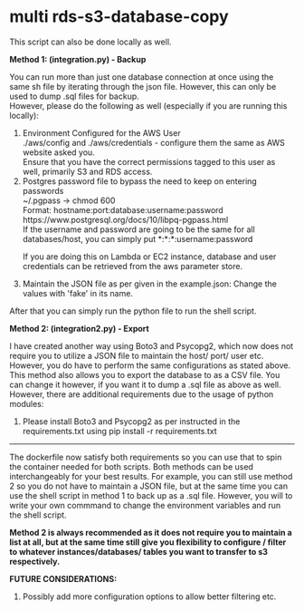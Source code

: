 # multi rds-s3-database-copy
This script can also be done locally as well. 

<p>
<b>Method 1: (integration.py) - Backup</b>
</p>
<p>
You can run more than just one database connection at once using the same sh file by iterating through the json file. However, this can only be used to dump .sql files for backup. <br \>
However, please do the following as well (especially if you are running this locally):
</p>

<ol>
<li> Environment Configured for the AWS User  <br \>
./aws/config and ./aws/credentials - configure them the same as AWS website asked you.  <br \>
Ensure that you have the correct permissions tagged to this user as well, primarily S3 and RDS access. </li>

<li> Postgres password file to bypass the need to keep on entering passwords  <br \>
~/.pgpass → chmod 600  <br \>
Format: hostname:port:database:username:password  <br \>
https://www.postgresql.org/docs/10/libpq-pgpass.html  <br \>
If the username and password are going to be the same for all databases/host, you can simply put *:*:*:username:password <br \>

If you are doing this on Lambda or EC2 instance, database and user credentials can be retrieved from the aws parameter store. </li>

<li> Maintain the JSON file as per given in the example.json: Change the values with 'fake' in its name. </li>
</ol>

<p>
After that you can simply run the python file to run the shell script.
</p>

<p>
<b>Method 2: (integration2.py) - Export</b>
</p>
<p>
I have created another way using Boto3 and Psycopg2, which now does not require you to utilize a JSON file to maintain the host/ port/ user etc. However, you do have to perform the same configurations as stated above. This method also allows you to export the database to as a CSV file. You can change it however, if you want it to dump a .sql file as above as well. However, there are additional requirements due to the usage of python modules:
</p>

<ol>
<li> Please install Boto3 and Psycopg2 as per instructed in the requirements.txt using pip install -r requirements.txt </li>
</ol>

-------------------------------------------------------------------------------------------------------------------------------------------------------------------
The dockerfile now satisfy both requirements so you can use that to spin the container needed for both scripts. Both methods can be used interchangeably for your best results. For example, you can still use method 2 so you do not have to maintain a JSON file, but at the same time you can use the shell script in method 1 to back up as a .sql file. However, you will to write your own commmand to change the environment variables and run the shell script.

<b> Method 2 is always recommended as it does not require you to maintain a list at all, but at the same time still give you flexibility to configure / filter to whatever instances/databases/ tables you want to transfer to s3 respectively. </b>

<b>FUTURE CONSIDERATIONS:</b>

<ol>
<li> Possibly add more configuration options to allow better filtering etc.
</ol>
